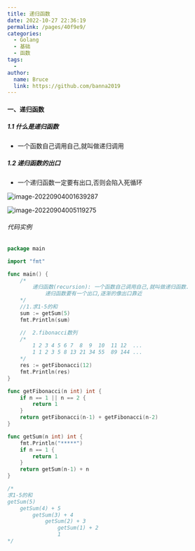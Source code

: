 ```yaml
---
title: 递归函数
date: 2022-10-27 22:36:19
permalink: /pages/40f9e9/
categories:
  - Golang
  - 基础
  - 函数
tags:
  - 
author: 
  name: Bruce
  link: https://github.com/banna2019
---
```

#### 一、递归函数

##### 1.1 什么是递归函数

- 一个函数自己调用自己,就叫做递归调用



##### 1.2 递归函数的出口

- 一个递归函数一定要有出口,否则会陷入死循环

![image-20220904001639287](https://bruce-log-img.oss-cn-shanghai.aliyuncs.com/image-20220904001639287.png)



![image-20220904005119275](https://bruce-log-img.oss-cn-shanghai.aliyuncs.com/image-20220904005119275.png)



###### 代码实例

```go
package main

import "fmt"

func main() {
	/*
		递归函数(recursion): 一个函数自己调用自己,就叫做递归函数.
			递归函数要有一个出口,逐渐的像出口靠近
	*/
	//1.求1-5的和
	sum := getSum(5)
	fmt.Println(sum)

	//	2.fibonacci数列
	/*
		1 2 3 4 5 6 7  8  9  10  11 12  ...
		1 1 2 3 5 8 13 21 34 55  89 144 ...
	*/
	res := getFibonacci(12)
	fmt.Println(res)
}

func getFibonacci(n int) int {
	if n == 1 || n == 2 {
		return 1
	}
	return getFibonacci(n-1) + getFibonacci(n-2)
}

func getSum(n int) int {
	fmt.Println("*****")
	if n == 1 {
		return 1
	}
	return getSum(n-1) + n
}

/*
求1-5的和
getSum(5)
	getSum(4) + 5
		getSum(3) + 4
			getSum(2) + 3
				getSum(1) + 2
				1
*/

```

